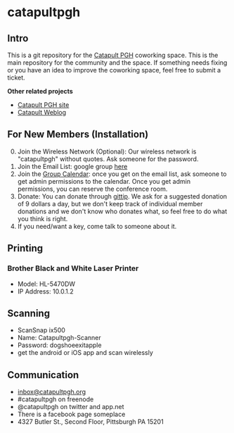 # catapultpgh

## Intro
This is a git repository for the [Catapult PGH][4] coworking space. This is the main repository for the community and the space. If something needs fixing or you have an idea to improve the coworking space, feel free to submit a ticket.

**Other related projects**

- [Catapult PGH site][1]
- [Catapult Weblog][blog]

## For New Members (Installation)

0. Join the Wireless Network (Optional): Our wireless network is "catapultpgh" without quotes. Ask someone for the password.
1. Join the Email List: google group [here][2]
2. Join the [Group Calendar][3]: once you get on the email list, ask someone to get admin permissions to the calendar. Once you get admin permissions, you can reserve the conference room.
3. Donate: You can donate through [gittip][5]. We ask for a suggested donation of 9 dollars a day, but we don't keep track of individual member donations and we don't know who donates what, so feel free to do what you think is right.
4. If you need/want a key, come talk to someone about it.

## Printing
### Brother Black and White Laser Printer

- Model: HL-5470DW
- IP Address: 10.0.1.2

## Scanning

- ScanSnap ix500
- Name: Catapultpgh-Scanner
- Password: dogshoeexitapple
- get the android or iOS app and scan wirelessly
## Communication
- inbox@catapultpgh.org
- #catapultpgh on freenode
- @catapultpgh on twitter and app.net
- There is a facebook page someplace
- 4327 Butler St., Second Floor, Pittsburgh PA 15201

[1]: https://github.com/catapultpgh/catapultpgh-site
[2]: https://groups.google.com/d/forum/catapultpgh
[3]: http://www.google.com/calendar/embed?src=uubi2gppen4ia1dmc0op342pac%40group.calendar.google.com&ctz=America/New_York
[4]: http://catapultpgh.org
[5]: https://www.gittip.com/catapultpgh/
[blog]: https://github.com/catapultpgh/catapultpgh.github.com
